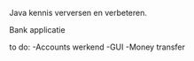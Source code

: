 Java kennis verversen en verbeteren. 

Bank applicatie 

to do:
-Accounts werkend
-GUI
-Money transfer
